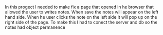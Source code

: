 In this progect I needed to make fix a page that opened in he browser that allowed the user to writes notes. When save the notes will appear on the left hand side. When he user clicks the note on the left side it will pop up on the right side of the page. To make this I had to conect the server and db so the notes had object permanence